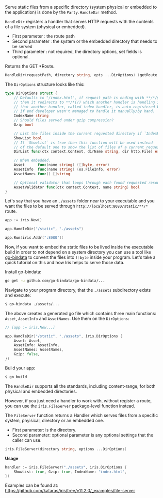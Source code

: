 Serve static files from a specific directory (system physical or embedded to the application) is done by the `Party.HandleDir` method.

`HandleDir` registers a handler that serves HTTP requests
with the contents of a file system (physical or embedded).

* First parameter  : the route path
* Second parameter : the system or the embedded directory that needs to be served
* Third parameter  : not required, the directory options, set fields is optional.

Returns the GET *Route.

```go
HandleDir(requestPath, directory string, opts ...DirOptions) (getRoute *Route)
```

The `DirOptions` structure looks like this:

```go
type DirOptions struct {
    // Defaults to "/index.html", if request path is ending with **/*/$IndexName
    // then it redirects to **/*(/) which another handler is handling it,
    // that another handler, called index handler, is auto-registered by the framework
    // if end developer wasn't managed to handle it manually/by hand.
    IndexName string
    // Should files served under gzip compression?
    Gzip bool

    // List the files inside the current requested directory if `IndexName` not found.
    ShowList bool
    // If `ShowList` is true then this function will be used instead
    // of the default one to show the list of files of a current requested directory(dir).
    DirList func(ctx context.Context, dirName string, dir http.File) error

    // When embedded.
    Asset      func(name string) ([]byte, error)   
    AssetInfo  func(name string) (os.FileInfo, error)
    AssetNames func() []string

    // Optional validator that loops through each found requested resource.
    AssetValidator func(ctx context.Context, name string) bool
}
```

Let's say that you have an `./assets` folder near to your executable and you want the files to be served through `http://localhost:8080/static/**/*` route.

```go
app := iris.New()

app.HandleDir("/static", "./assets")

app.Run(iris.Addr(":8080"))
```

Now, if you want to embed the static files to be lived inside the executable build in order to not depend on a system directory you can use a tool like [go-bindata](https://github.com/go-bindata/go-bindata) to convert the files into `[]byte` inside your program. Let's take a quick tutorial on this and how Iris helps to serve those data.

Install go-bindata:

```sh
go get -u github.com/go-bindata/go-bindata/...
```

Navigate to your program directory, that the `./assets` subdirectory exists and execute:

```sh
$ go-bindata ./assets/...
```

The above creates a generated go file which contains three main functions: `Asset`, `AssetInfo` and `AssetNames`. Use them on the `DirOptions`:

```go
// [app := iris.New...]

app.HandleDir("/static", "./assets", iris.DirOptions {
    Asset: Asset,
    AssetInfo: AssetInfo,
    AssetNames: AssetNames,
    Gzip: false,
})
```

Build your app:

```sh
$ go build
```

The `HandleDir` supports all the standards, including content-range, for both physical and embedded directories.

However, if you just need a handler to work with, without register a route, you can use the `iris.FileServer` package-level function instead.

The `FileServer` function returns a Handler which serves files from a specific system, phyisical, directory or an embedded one.

* First parameter:  is the directory.
* Second parameter: optional parameter is any optional settings that the caller can use.

```go
iris.FileServer(directory string, options ...DirOptions)
```

**Usage**

```go
handler := iris.FileServer("./assets", iris.DirOptions {
    ShowList: true, Gzip: true, IndexName: "index.html",
})
```

Examples can be found at: https://github.com/kataras/iris/tree/v11.2.0/_examples/file-server
